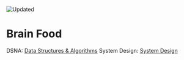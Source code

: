 ![Updated](https://img.shields.io/github/last-commit/eyc94/brain?style=flat-square&logo=github&label=Updated&color=blue&labelColor=grey&logoColor=white&dateFormat=long)

# Brain Food

DSNA: [Data Structures & Algorithms](dsna/dsna.md)
System Design: [System Design](system-design/system-design.md)
